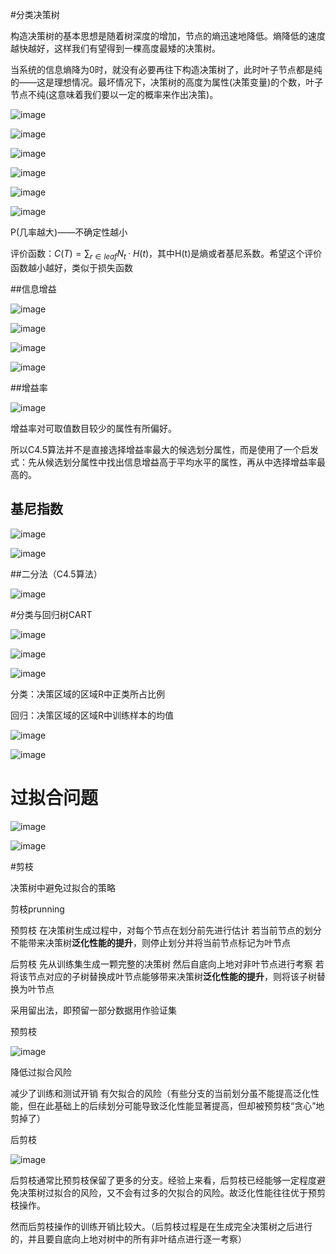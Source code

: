 #分类决策树

构造决策树的基本思想是随着树深度的增加，节点的熵迅速地降低。熵降低的速度越快越好，这样我们有望得到一棵高度最矮的决策树。

当系统的信息熵降为0时，就没有必要再往下构造决策树了，此时叶子节点都是纯的——这是理想情况。最坏情况下，决策树的高度为属性(决策变量)的个数，叶子节点不纯(这意味着我们要以一定的概率来作出决策)。

![image](https://github.com/LinglingGreat/Quote/raw/master/img/ML/dt1.png)

![image](https://github.com/LinglingGreat/Quote/raw/master/img/ML/dt2.png)

![image](https://github.com/LinglingGreat/Quote/raw/master/img/ML/dt3.png)

![image](https://github.com/LinglingGreat/Quote/raw/master/img/ML/dt4.png)

![image](https://github.com/LinglingGreat/Quote/raw/master/img/ML/dt5.png)

![image](https://github.com/LinglingGreat/Quote/raw/master/img/ML/dt6.png)

P(几率越大)——不确定性越小

评价函数：$C(T)=\sum_{r\in leaf}N_t·H(t)$，其中H(t)是熵或者基尼系数。希望这个评价函数越小越好，类似于损失函数

##信息增益

![image](https://github.com/LinglingGreat/Quote/raw/master/img/ML/dt7.png)

![image](https://github.com/LinglingGreat/Quote/raw/master/img/ML/dt8.png)

![image](https://github.com/LinglingGreat/Quote/raw/master/img/ML/dt9.png)

![image](https://github.com/LinglingGreat/Quote/raw/master/img/ML/dt10.png)

##增益率

![image](https://github.com/LinglingGreat/Quote/raw/master/img/ML/dt11.png)

增益率对可取值数目较少的属性有所偏好。

所以C4.5算法并不是直接选择增益率最大的候选划分属性，而是使用了一个启发式：先从候选划分属性中找出信息增益高于平均水平的属性，再从中选择增益率最高的。

## 基尼指数

![image](https://github.com/LinglingGreat/Quote/raw/master/img/ML/dt12.png)

![image](https://github.com/LinglingGreat/Quote/raw/master/img/ML/dt13.png)

##二分法（C4.5算法）

![image](https://github.com/LinglingGreat/Quote/raw/master/img/ML/dt14.png)

#分类与回归树CART

![image](https://github.com/LinglingGreat/Quote/raw/master/img/ML/dt15.png)

![image](https://github.com/LinglingGreat/Quote/raw/master/img/ML/dt16.png)

![image](https://github.com/LinglingGreat/Quote/raw/master/img/ML/dt17.png)

分类：决策区域的区域R中正类所占比例

回归：决策区域的区域R中训练样本的均值

![image](https://github.com/LinglingGreat/Quote/raw/master/img/ML/dt18.png)

![image](https://github.com/LinglingGreat/Quote/raw/master/img/ML/dt19.png)

# 过拟合问题

![image](https://github.com/LinglingGreat/Quote/raw/master/img/ML/dt20.png)

![image](https://github.com/LinglingGreat/Quote/raw/master/img/ML/dt21.png)

#剪枝

决策树中避免过拟合的策略

剪枝prunning

预剪枝
在决策树生成过程中，对每个节点在划分前先进行估计
若当前节点的划分不能带来决策树**泛化性能的提升**，则停止划分并将当前节点标记为叶节点

后剪枝
先从训练集生成一颗完整的决策树
然后自底向上地对非叶节点进行考察
若将该节点对应的子树替换成叶节点能够带来决策树**泛化性能的提升**，则将该子树替换为叶节点

采用留出法，即预留一部分数据用作验证集

预剪枝

![image](https://github.com/LinglingGreat/Quote/raw/master/img/ML/dt22.png)

降低过拟合风险

减少了训练和测试开销
有欠拟合的风险（有些分支的当前划分虽不能提高泛化性能，但在此基础上的后续划分可能导致泛化性能显著提高，但却被预剪枝“贪心”地剪掉了）

后剪枝

![image](https://github.com/LinglingGreat/Quote/raw/master/img/ML/dt23.png)

后剪枝通常比预剪枝保留了更多的分支。经验上来看，后剪枝已经能够一定程度避免决策树过拟合的风险，又不会有过多的欠拟合的风险。故泛化性能往往优于预剪枝操作。

然而后剪枝操作的训练开销比较大。（后剪枝过程是在生成完全决策树之后进行的，并且要自底向上地对树中的所有非叶结点进行逐一考察）